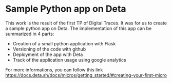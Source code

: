 # Sample Python app on Deta

This work is the result of the first TP of Digital Traces. It was for us to create a sample python app on Deta.
The implementation of this app can be summarized in 4 parts:
- Creation of a small python application with Flask
- Versioning of the code with github
- Deployment of the app with Deta
- Track of the application usage using google analytics

For more informations, you can follow this link https://docs.deta.sh/docs/micros/getting_started/#creating-your-first-micro 
